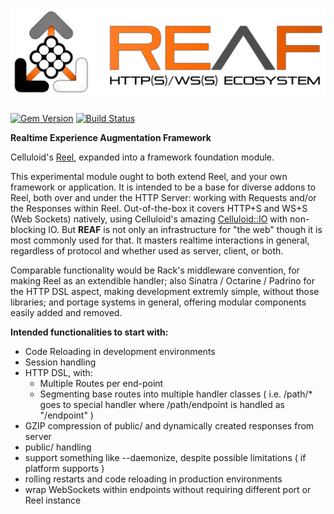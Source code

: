 ![REAF](https://github.com/penultimatix/reaf/raw/master/logo-028.2Kj2.png)
====

[![Gem Version](https://badge.fury.io/rb/reef.png)](http://rubygems.org/gems/reef)
[![Build Status](https://secure.travis-ci.org/penultimatix/reef.png?branch=master)](http://travis-ci.org/penultimatix/reef)

**Realtime Experience Augmentation Framework**

Celluloid's [Reel](http://github.com/celluloid/reel), expanded into a framework foundation module.

This experimental module ought to both extend Reel, and your own framework or application. It is intended to be a base
for diverse addons to Reel, both over and under the HTTP Server: working with Requests and/or the Responses within Reel.
Out-of-the-box it covers HTTP+S and WS+S (Web Sockets) natively, using Celluloid's amazing [Celluloid::IO](http://github.com/celluloid/celluloid-io) with non-blocking IO. But **REAF** is not only an infrastructure for "the web" though it is most commonly used for that. It masters realtime interactions in general, regardless of protocol and whether used as server, client, or both.

Comparable functionality would be Rack's middleware convention, for making Reel as an extendible handler; also Sinatra / Octarine / Padrino for the HTTP DSL aspect, making development extremly simple, without those libraries; and portage systems in general, offering modular components easily added and removed.

**Intended functionalities to start with:**

* Code Reloading in development environments
* Session handling
* HTTP DSL, with:
  * Multiple Routes per end-point
  * Segmenting base routes into multiple handler classes
  ( i.e. /path/* goes to special handler where /path/endpoint is handled as "/endpoint" )
* GZIP compression of public/ and dynamically created responses from server
* public/ handling
* support something like --daemonize, despite possible limitations ( if platform supports )
* rolling restarts and code reloading in production environments
* wrap WebSockets within endpoints without requiring different port or Reel instance
